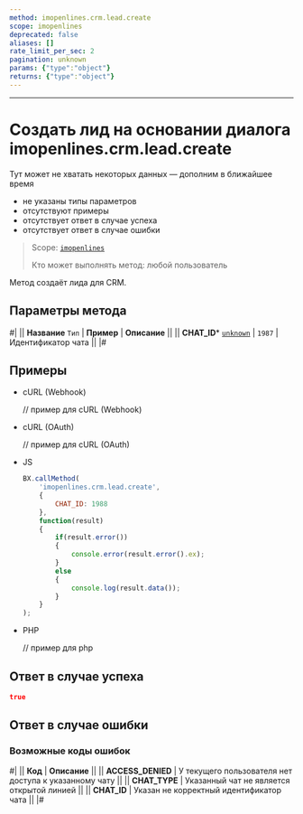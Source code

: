 ```yaml
---
method: imopenlines.crm.lead.create
scope: imopenlines
deprecated: false
aliases: []
rate_limit_per_sec: 2
pagination: unknown
params: {"type":"object"}
returns: {"type":"object"}
---
```



---

# Создать лид на основании диалога imopenlines.crm.lead.create



Тут может не хватать некоторых данных — дополним в ближайшее время







- не указаны типы параметров
- отсутствуют примеры
- отсутствует ответ в случае успеха
- отсутствует ответ в случае ошибки





> Scope: [`imopenlines`](../../../scopes/permissions.md)
>
> Кто может выполнять метод: любой пользователь

Метод создаёт лида для CRM.

## Параметры метода



#|
|| **Название**
`Тип` | **Пример** | **Описание** ||
|| **CHAT_ID***
[`unknown`](../../../data-types.md) | `1987` | Идентификатор чата ||
|#

## Примеры





- cURL (Webhook)

    // пример для cURL (Webhook)

- cURL (OAuth)

    // пример для cURL (OAuth)

- JS

    ```js
    BX.callMethod(
        'imopenlines.crm.lead.create',
        {
            CHAT_ID: 1988
        },
        function(result)
        {
            if(result.error())
            {
                console.error(result.error().ex);
            }
            else
            {
                console.log(result.data());
            }
        }
    );
    ```

- PHP

    // пример для php



## Ответ в случае успеха

```json
true
```

## Ответ в случае ошибки

### Возможные коды ошибок

#|
|| **Код** | **Описание** ||
|| **ACCESS_DENIED** | У текущего пользователя нет доступа к указанному чату ||
|| **CHAT_TYPE** | Указанный чат не является открытой линией ||
|| **CHAT_ID** | Указан не корректный идентификатор чата ||
|#
